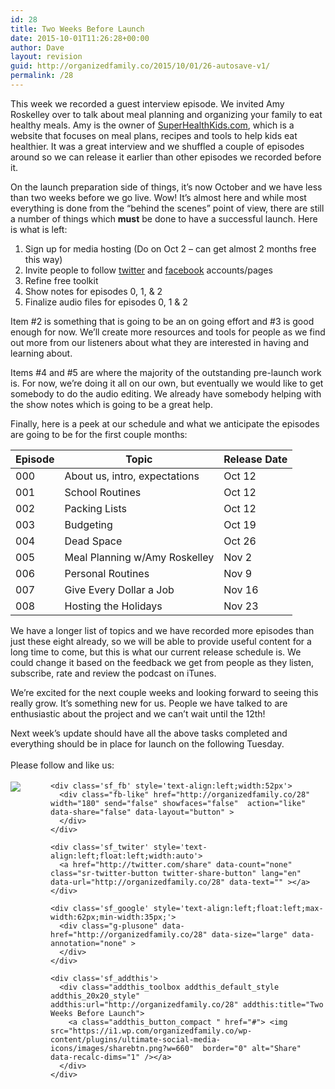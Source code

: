 ```yaml
---
id: 28
title: Two Weeks Before Launch
date: 2015-10-01T11:26:28+00:00
author: Dave
layout: revision
guid: http://organizedfamily.co/2015/10/01/26-autosave-v1/
permalink: /28
---
```

This week we recorded a guest interview episode. We invited Amy Roskelley over to talk about meal planning and organizing your family to eat healthy meals. Amy is the owner of [SuperHealthKids.com](http://www.superhealthykids.com), which is a website that focuses on meal plans, recipes and tools to help kids eat healthier. It was a great interview and we shuffled a couple of episodes around so we can release it earlier than other episodes we recorded before it.

On the launch preparation side of things, it&#8217;s now October and we have less than two weeks before we go live. Wow! It&#8217;s almost here and while most everything is done from the &#8220;behind the scenes&#8221; point of view, there are still a number of things which **must** be done to have a successful launch. Here is what is left:

  1. Sign up for media hosting (Do on Oct 2 &#8211; can get almost 2 months free this way)
  2. Invite people to follow [twitter](https://www.twitter.com/organizedfamily) and [facebook](https://www.facebook.com/OrganizedFamily) accounts/pages
  3. Refine free toolkit
  4. Show notes for episodes 0, 1, & 2
  5. Finalize audio files for episodes 0, 1 & 2

Item #2 is something that is going to be an on going effort and #3 is good enough for now. We&#8217;ll create more resources and tools for people as we find out more from our listeners about what they are interested in having and learning about.

Items #4 and #5 are where the majority of the outstanding pre-launch work is. For now, we&#8217;re doing it all on our own, but eventually we would like to get somebody to do the audio editing. We already have somebody helping with the show notes which is going to be a great help.

Finally, here is a peek at our schedule and what we anticipate the episodes are going to be for the first couple months:

| Episode | Topic                         | Release Date |
| ------- | ----------------------------- | ------------ |
| 000     | About us, intro, expectations | Oct 12       |
| 001     | School Routines               | Oct 12       |
| 002     | Packing Lists                 | Oct 12       |
| 003     | Budgeting                     | Oct 19       |
| 004     | Dead Space                    | Oct 26       |
| 005     | Meal Planning w/Amy Roskelley | Nov 2        |
| 006     | Personal Routines             | Nov 9        |
| 007     | Give Every Dollar a Job       | Nov 16       |
| 008     | Hosting the Holidays          | Nov 23       |

We have a longer list of topics and we have recorded more episodes than just these eight already, so we will be able to provide useful content for a long time to come, but this is what our current release schedule is. We could change it based on the feedback we get from people as they listen, subscribe, rate and review the podcast on iTunes.

We&#8217;re excited for the next couple weeks and looking forward to seeing this really grow. It&#8217;s something new for us. People we have talked to are enthusiastic about the project and we can&#8217;t wait until the 12th!

Next week&#8217;s update should have all the above tasks completed and everything should be in place for launch on the following Tuesday.

<div class='sfsi_Sicons' style='width: 100%; display: inline-block; vertical-align: middle; text-align:left'>
  <div style='margin:0px 8px 0px 0px; line-height: 24px'>
    <span>Please follow and like us:</span>
  </div>
  
  <div class='sfsi_socialwpr'>
    <div class='sf_subscrbe' style='text-align:left;float:left;width:64px'>
      <a href="http://www.specificfeeds.com/widget/emailsubscribe/MTc5ODgx/OA==/" target="_blank"><img src="https://i2.wp.com/organizedfamily.co/wp-content/plugins/ultimate-social-media-icons/images/follow_subscribe.png?w=660" data-recalc-dims="1" /></a>
    </div>
    
    <div class='sf_fb' style='text-align:left;width:52px'>
      <div class="fb-like" href="http://organizedfamily.co/28" width="180" send="false" showfaces="false"  action="like" data-share="false" data-layout="button" >
      </div>
    </div>
    
    <div class='sf_twiter' style='text-align:left;float:left;width:auto'>
      <a href="http://twitter.com/share" data-count="none" class="sr-twitter-button twitter-share-button" lang="en" data-url="http://organizedfamily.co/28" data-text="" ></a>
    </div>
    
    <div class='sf_google' style='text-align:left;float:left;max-width:62px;min-width:35px;'>
      <div class="g-plusone" data-href="http://organizedfamily.co/28" data-size="large" data-annotation="none" >
      </div>
    </div>
    
    <div class='sf_addthis'>
      <div class="addthis_toolbox addthis_default_style addthis_20x20_style" addthis:url="http://organizedfamily.co/28" addthis:title="Two Weeks Before Launch">
        <a class="addthis_button_compact " href="#"> <img src="https://i1.wp.com/organizedfamily.co/wp-content/plugins/ultimate-social-media-icons/images/sharebtn.png?w=660"  border="0" alt="Share" data-recalc-dims="1" /></a>
      </div>
    </div>
  </div>
</div>